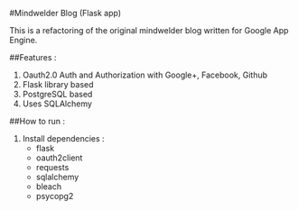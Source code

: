 #Mindwelder Blog (Flask app)

This is a refactoring of the original mindwelder blog written for Google App Engine.

##Features :
1. Oauth2.0 Auth and Authorization with Google+, Facebook, Github
2. Flask library based
3. PostgreSQL based
4. Uses SQLAlchemy

##How to run :
1. Install dependencies :
	* flask
	* oauth2client
	* requests
	* sqlalchemy
	* bleach
	* psycopg2 